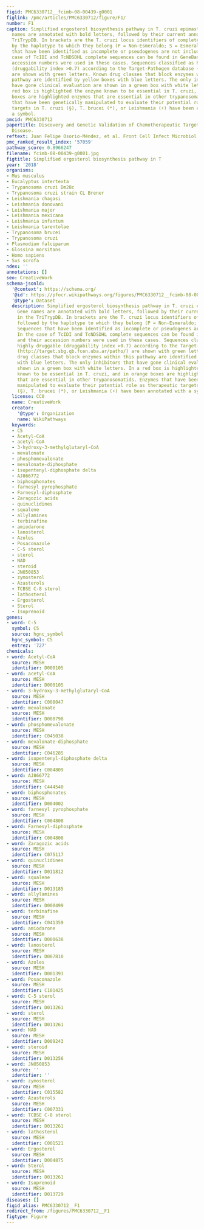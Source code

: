 ```yaml
---
figid: PMC6330712__fcimb-08-00439-g0001
figlink: /pmc/articles/PMC6330712/figure/F1/
number: F1
caption: Simplified ergosterol biosynthesis pathway in T. cruzi epimastigotes. Gene
  names are annotated with bold letters, followed by their current annotation in the
  TriTrypDB. In brackets are the T. cruzi locus identifiers of complete genes, followed
  by the haplotype to which they belong (P = Non-Esmeraldo; S = Esmeraldo). Sequences
  that have been identified as incomplete or pseudogenes are not included. In the
  case of TcIDI and TcNDSDHL complete sequences can be found in GeneBank and their
  accession numbers were used in these cases. Sequences classified as highly druggable
  (druggability index >0.7) according to the Target-Pathogen database (http://target.sbg.qb.fcen.uba.ar/patho/)
  are shown with green letters. Known drug classes that block enzymes within this
  pathway are identified by yellow boxes with blue letters. The only inhibitors that
  have gone clinical evaluation are shown in a green box with white letters. In a
  red box is highlighted the enzyme known to be essential in T. cruzi, and in orange
  boxes are highlighted enzymes that are essential in other trypanosomatids. Enzymes
  that have been genetically manipulated to evaluate their potential role as therapeutic
  targets in T. cruzi (§), T. brucei (*), or Leishmania (♯) have been annotated with
  a symbol.
pmcid: PMC6330712
papertitle: Discovery and Genetic Validation of Chemotherapeutic Targets for Chagas'
  Disease.
reftext: Juan Felipe Osorio-Méndez, et al. Front Cell Infect Microbiol. 2018;8:439.
pmc_ranked_result_index: '57059'
pathway_score: 0.8966247
filename: fcimb-08-00439-g0001.jpg
figtitle: Simplified ergosterol biosynthesis pathway in T
year: '2018'
organisms:
- Mus musculus
- Eucalyptus intertexta
- Trypanosoma cruzi Dm28c
- Trypanosoma cruzi strain CL Brener
- Leishmania chagasi
- Leishmania donovani
- Leishmania major
- Leishmania mexicana
- Leishmania infantum
- Leishmania tarentolae
- Trypanosoma brucei
- Trypanosoma cruzi
- Plasmodium falciparum
- Glossina morsitans
- Homo sapiens
- Sus scrofa
ndex: ''
annotations: []
seo: CreativeWork
schema-jsonld:
  '@context': https://schema.org/
  '@id': https://pfocr.wikipathways.org/figures/PMC6330712__fcimb-08-00439-g0001.html
  '@type': Dataset
  description: Simplified ergosterol biosynthesis pathway in T. cruzi epimastigotes.
    Gene names are annotated with bold letters, followed by their current annotation
    in the TriTrypDB. In brackets are the T. cruzi locus identifiers of complete genes,
    followed by the haplotype to which they belong (P = Non-Esmeraldo; S = Esmeraldo).
    Sequences that have been identified as incomplete or pseudogenes are not included.
    In the case of TcIDI and TcNDSDHL complete sequences can be found in GeneBank
    and their accession numbers were used in these cases. Sequences classified as
    highly druggable (druggability index >0.7) according to the Target-Pathogen database
    (http://target.sbg.qb.fcen.uba.ar/patho/) are shown with green letters. Known
    drug classes that block enzymes within this pathway are identified by yellow boxes
    with blue letters. The only inhibitors that have gone clinical evaluation are
    shown in a green box with white letters. In a red box is highlighted the enzyme
    known to be essential in T. cruzi, and in orange boxes are highlighted enzymes
    that are essential in other trypanosomatids. Enzymes that have been genetically
    manipulated to evaluate their potential role as therapeutic targets in T. cruzi
    (§), T. brucei (*), or Leishmania (♯) have been annotated with a symbol.
  license: CC0
  name: CreativeWork
  creator:
    '@type': Organization
    name: WikiPathways
  keywords:
  - C5
  - Acetyl-CoA
  - acetyl-CoA
  - 3-hydroxy-3-methylglutaryl-CoA
  - mevalonate
  - phosphomevalonate
  - mevalonate-diphosphate
  - isopentenyl-diphosphate delta
  - AJ866772
  - biphosphonates
  - farnesyl pyrophosphate
  - Farnesyl-diphosphate
  - Zaragozic acids
  - quinuclidines
  - squalene
  - allylamines
  - terbinafine
  - amiodarone
  - lanosterol
  - Azoles
  - Posaconazole
  - C-5 sterol
  - sterol
  - NAD
  - steroid
  - JNO50853
  - zymosterol
  - Azasterols
  - TCBSE C-8 sterol
  - lathosterol
  - Ergosterol
  - Sterol
  - Isoprenoid
genes:
- word: C-5
  symbol: C5
  source: hgnc_symbol
  hgnc_symbol: C5
  entrez: '727'
chemicals:
- word: Acetyl-CoA
  source: MESH
  identifier: D000105
- word: acetyl-CoA
  source: MESH
  identifier: D000105
- word: 3-hydroxy-3-methylglutaryl-CoA
  source: MESH
  identifier: C008047
- word: mevalonate
  source: MESH
  identifier: D008798
- word: phosphomevalonate
  source: MESH
  identifier: C045038
- word: mevalonate-diphosphate
  source: MESH
  identifier: C046285
- word: isopentenyl-diphosphate delta
  source: MESH
  identifier: C004809
- word: AJ866772
  source: MESH
  identifier: C444540
- word: biphosphonates
  source: MESH
  identifier: D004002
- word: farnesyl pyrophosphate
  source: MESH
  identifier: C004808
- word: Farnesyl-diphosphate
  source: MESH
  identifier: C004808
- word: Zaragozic acids
  source: MESH
  identifier: C075117
- word: quinuclidines
  source: MESH
  identifier: D011812
- word: squalene
  source: MESH
  identifier: D013185
- word: allylamines
  source: MESH
  identifier: D000499
- word: terbinafine
  source: MESH
  identifier: C041359
- word: amiodarone
  source: MESH
  identifier: D000638
- word: lanosterol
  source: MESH
  identifier: D007810
- word: Azoles
  source: MESH
  identifier: D001393
- word: Posaconazole
  source: MESH
  identifier: C101425
- word: C-5 sterol
  source: MESH
  identifier: D013261
- word: sterol
  source: MESH
  identifier: D013261
- word: NAD
  source: MESH
  identifier: D009243
- word: steroid
  source: MESH
  identifier: D013256
- word: JNO50853
  source: ''
  identifier: ''
- word: zymosterol
  source: MESH
  identifier: C015582
- word: Azasterols
  source: MESH
  identifier: C007331
- word: TCBSE C-8 sterol
  source: MESH
  identifier: D013261
- word: lathosterol
  source: MESH
  identifier: C001521
- word: Ergosterol
  source: MESH
  identifier: D004875
- word: Sterol
  source: MESH
  identifier: D013261
- word: Isoprenoid
  source: MESH
  identifier: D013729
diseases: []
figid_alias: PMC6330712__F1
redirect_from: /figures/PMC6330712__F1
figtype: Figure
---
```

